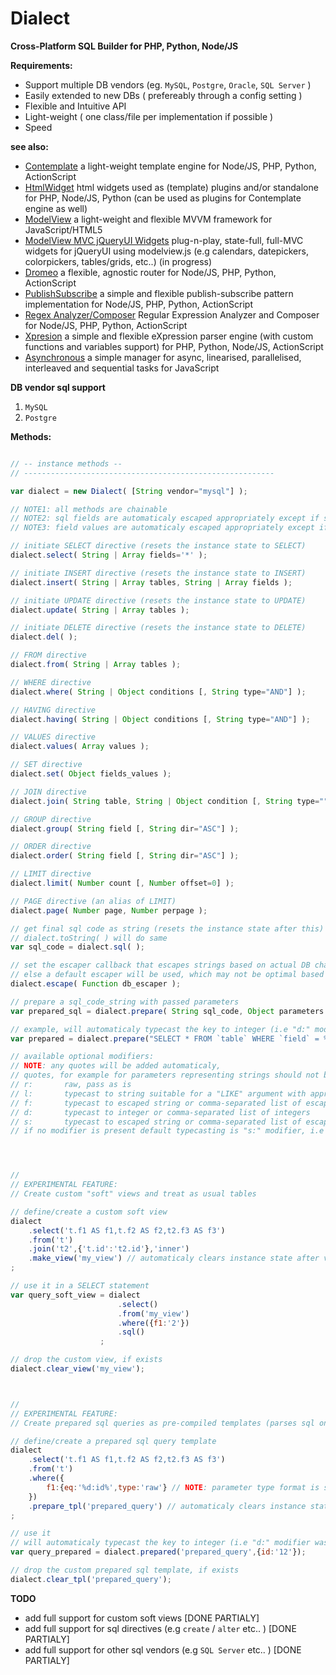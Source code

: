 Dialect
=======

**Cross-Platform SQL Builder for PHP, Python, Node/JS**


**Requirements:**

* Support multiple DB vendors (eg. `MySQL`, `Postgre`, `Oracle`, `SQL Server` )
* Easily extended to new DBs ( prefereably through a config setting )
* Flexible and Intuitive API
* Light-weight ( one class/file per implementation if possible )
* Speed


**see also:**  

* [Contemplate](https://github.com/foo123/Contemplate) a light-weight template engine for Node/JS, PHP, Python, ActionScript
* [HtmlWidget](https://github.com/foo123/HtmlWidget) html widgets used as (template) plugins and/or standalone for PHP, Node/JS, Python (can be used as plugins for Contemplate engine as well)
* [ModelView](https://github.com/foo123/modelview.js) a light-weight and flexible MVVM framework for JavaScript/HTML5
* [ModelView MVC jQueryUI Widgets](https://github.com/foo123/modelview-widgets) plug-n-play, state-full, full-MVC widgets for jQueryUI using modelview.js (e.g calendars, datepickers, colorpickers, tables/grids, etc..) (in progress)
* [Dromeo](https://github.com/foo123/Dromeo) a flexible, agnostic router for Node/JS, PHP, Python, ActionScript
* [PublishSubscribe](https://github.com/foo123/PublishSubscribe) a simple and flexible publish-subscribe pattern implementation for Node/JS, PHP, Python, ActionScript
* [Regex Analyzer/Composer](https://github.com/foo123/RegexAnalyzer) Regular Expression Analyzer and Composer for Node/JS, PHP, Python, ActionScript
* [Xpresion](https://github.com/foo123/Xpresion) a simple and flexible eXpression parser engine (with custom functions and variables support) for PHP, Python, Node/JS, ActionScript
* [Asynchronous](https://github.com/foo123/asynchronous.js) a simple manager for async, linearised, parallelised, interleaved and sequential tasks for JavaScript


**DB vendor sql support**

1. `MySQL`
2. `Postgre`


**Methods:**

```javascript

// -- instance methods --
// --------------------------------------------------------

var dialect = new Dialect( [String vendor="mysql"] );

// NOTE1: all methods are chainable
// NOTE2: sql fields are automaticaly escaped appropriately except if set otherwise
// NOTE3: field values are automaticaly escaped appropriately except if set otherwise

// initiate SELECT directive (resets the instance state to SELECT)
dialect.select( String | Array fields='*' );

// initiate INSERT directive (resets the instance state to INSERT)
dialect.insert( String | Array tables, String | Array fields );

// initiate UPDATE directive (resets the instance state to UPDATE)
dialect.update( String | Array tables );

// initiate DELETE directive (resets the instance state to DELETE)
dialect.del( );

// FROM directive
dialect.from( String | Array tables );

// WHERE directive
dialect.where( String | Object conditions [, String type="AND"] );

// HAVING directive
dialect.having( String | Object conditions [, String type="AND"] );

// VALUES directive
dialect.values( Array values );

// SET directive
dialect.set( Object fields_values );

// JOIN directive
dialect.join( String table, String | Object condition [, String type=""] );

// GROUP directive
dialect.group( String field [, String dir="ASC"] );

// ORDER directive
dialect.order( String field [, String dir="ASC"] );

// LIMIT directive
dialect.limit( Number count [, Number offset=0] );

// PAGE directive (an alias of LIMIT)
dialect.page( Number page, Number perpage );

// get final sql code as string (resets the instance state after this)
// dialect.toString( ) will do same
var sql_code = dialect.sql( );

// set the escaper callback that escapes strings based on actual DB charsets etc..
// else a default escaper will be used, which may not be optimal based on actual DB charset and so on..
dialect.escape( Function db_escaper );

// prepare a sql_code_string with passed parameters
var prepared_sql = dialect.prepare( String sql_code, Object parameters [, String left_delimiter='%', String right_delimiter='%'] );

// example, will automaticaly typecast the key to integer (i.e "d:" modifier)
var prepared = dialect.prepare("SELECT * FROM `table` WHERE `field` = %d:key%", {key:'12'} );

// available optional modifiers:
// NOTE: any quotes will be added automaticaly, 
// quotes, for example for parameters representing strings should not be added manualy
// r:       raw, pass as is
// l:       typecast to string suitable for a "LIKE" argument with appropriate quotes
// f:       typecast to escaped string or comma-separated list of escaped strings representing table or field reference(s) with appropriate quotes
// d:       typecast to integer or comma-separated list of integers
// s:       typecast to escaped string or comma-separated list of escaped strings with appropriate quotes (see `.escape` method above)
// if no modifier is present default typecasting is "s:" modifier, i.e as escaped and quoted string




//
// EXPERIMENTAL FEATURE: 
// Create custom "soft" views and treat as usual tables

// define/create a custom soft view
dialect
    .select('t.f1 AS f1,t.f2 AS f2,t2.f3 AS f3')
    .from('t')
    .join('t2',{'t.id':'t2.id'},'inner')
    .make_view('my_view') // automaticaly clears instance state after view created, so new statements can be used
;

// use it in a SELECT statement
var query_soft_view = dialect
                        .select()
                        .from('my_view')
                        .where({f1:'2'})
                        .sql()
                    ;

// drop the custom view, if exists
dialect.clear_view('my_view');



//
// EXPERIMENTAL FEATURE: 
// Create prepared sql queries as pre-compiled templates (parses sql only once on template creation)

// define/create a prepared sql query template
dialect
    .select('t.f1 AS f1,t.f2 AS f2,t2.f3 AS f3')
    .from('t')
    .where({
        f1:{eq:'%d:id%',type:'raw'} // NOTE: parameter type format is same as that used in .prepare method above
    })
    .prepare_tpl('prepared_query') // automaticaly clears instance state after tpl created, so new statements can be used
;

// use it
// will automaticaly typecast the key to integer (i.e "d:" modifier was used in prepared template definition)
var query_prepared = dialect.prepared('prepared_query',{id:'12'});

// drop the custom prepared sql template, if exists
dialect.clear_tpl('prepared_query');
```

**TODO**

* add full support for custom soft views [DONE PARTIALY]
* add full support for sql directives (e.g `create` / `alter` etc.. ) [DONE PARTIALY]
* add full support for other sql vendors (e.g `SQL Server` etc.. ) [DONE PARTIALY]
